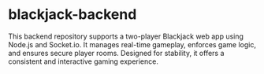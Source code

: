 # blackjack-backend
This backend repository supports a two-player Blackjack web app using Node.js and Socket.io. It manages real-time gameplay, enforces game logic, and ensures secure player rooms. Designed for stability, it offers a consistent and interactive gaming experience.
